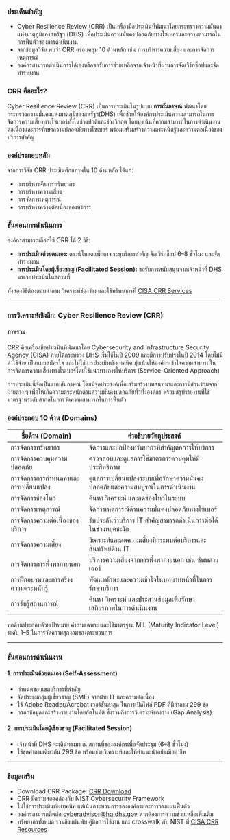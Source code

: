 ### ประเด็นสำคัญ

- Cyber Resilience Review (CRR) เป็นเครื่องมือประเมินที่พัฒนาโดยกระทรวงความมั่นคงแห่งมาตุภูมิของสหรัฐฯ (DHS) เพื่อประเมินความมั่นคงปลอดภัยทางไซเบอร์และความสามารถในการฟื้นตัวของการดำเนินงาน
- จากข้อมูลวิจัย พบว่า CRR ครอบคลุม 10 ด้านหลัก เช่น การบริหารความเสี่ยง และการจัดการเหตุการณ์
- องค์กรสามารถดำเนินการได้เองหรือขอรับการช่วยเหลือจากเจ้าหน้าที่ผ่านการจัดเวิร์กช็อปและจัดทำรายงาน

### CRR คืออะไร?

Cyber Resilience Review (CRR) เป็นการประเมินในรูปแบบ **การสัมภาษณ์** พัฒนาโดยกระทรวงความมั่นคงแห่งมาตุภูมิของสหรัฐฯ(DHS) เพื่อช่วยให้องค์กรประเมินความสามารถในการจัดการความเสี่ยงทางไซเบอร์ทั้งในช่วงปกติและช่วงวิกฤต โดยมุ่งเน้นที่ความสามารถในการดำเนินงานต่อเนื่องและการรักษาความปลอดภัยทางไซเบอร์ พร้อมเสริมสร้างความตระหนักรู้และความต่อเนื่องของบริการสำคัญ

### องค์ประกอบหลัก

จากการวิจัย CRR ประเมินศักยภาพใน 10 ด้านหลัก ได้แก่:

- การบริหารจัดการทรัพยากร
- การบริหารความเสี่ยง
- การจัดการเหตุการณ์
- การบริหารความต่อเนื่องของบริการ

### ขั้นตอนการดำเนินการ

องค์กรสามารถเลือกใช้ CRR ได้ 2 วิธี:

- **การประเมินด้วยตนเอง:** ดาวน์โหลดแพ็กเกจ ระบุบริการสำคัญ จัดเวิร์กช็อป 6–8 ชั่วโมง และจัดทำรายงาน
- **การประเมินโดยผู้เชี่ยวชาญ (Facilitated Session):** ขอรับการสนับสนุนจากเจ้าหน้าที่ DHS มาช่วยประเมินในสถานที่

ทั้งสองวิธีต้องตอบคำถาม วิเคราะห์ช่องว่าง และใช้ทรัพยากรที่ [CISA CRR Services](https://www.cisa.gov/resources-tools/services/cyber-resilience-review-crr)

---

### การวิเคราะห์เชิงลึก: Cyber Resilience Review (CRR)

#### ภาพรวม

CRR คือเครื่องมือประเมินที่พัฒนาโดย Cybersecurity and Infrastructure Security Agency (CISA) ภายใต้กระทรวง DHS เริ่มใช้ในปี 2009 และมีการปรับปรุงในปี 2014 โดยไม่มีค่าใช้จ่าย เป็นแบบสมัครใจ และไม่ใช่การประเมินเชิงเทคนิค มุ่งเน้นให้องค์กรเข้าใจความสามารถในการจัดการความเสี่ยงทางไซเบอร์โดยใช้แนวทางการให้บริการ (Service-Oriented Approach)

การประเมินนี้จัดเป็นแบบสัมภาษณ์ โดยมีจุดประสงค์เพื่อเสริมสร้างบทสนทนาและการมีส่วนร่วมจากฝ่ายต่าง ๆ เพื่อให้เกิดความตระหนักด้านความมั่นคงปลอดภัยทั่วทั้งองค์กร พร้อมสรุปรายงานที่ใช้มาตรฐานระดับสากลในการวัดความสามารถในการฟื้นตัว

### องค์ประกอบ 10 ด้าน (Domains)

<div align="center">

| **ชื่อด้าน (Domain)**                 | **คำอธิบายวัตถุประสงค์**                                                      |
| ------------------------------------- | ----------------------------------------------------------------------------- |
| การจัดการทรัพยากร                     | จัดการและปกป้องทรัพยากรที่สำคัญต่อการให้บริการ                                |
| การจัดการควบคุมความปลอดภัย            | ตรวจสอบและดูแลการใช้มาตรการควบคุมให้มีประสิทธิภาพ                             |
| การจัดการการกำหนดค่าและการเปลี่ยนแปลง | ดูแลการเปลี่ยนแปลงระบบเพื่อรักษาความมั่นคงปลอดภัยและความสมบูรณ์ในการดำเนินงาน |
| การจัดการช่องโหว่                     | ค้นหา วิเคราะห์ และลดช่องโหว่ในระบบ                                           |
| การจัดการเหตุการณ์                    | จัดการเหตุการณ์ด้านความมั่นคงปลอดภัยทางไซเบอร์                                |
| การจัดการความต่อเนื่องของบริการ       | รับประกันว่าบริการ IT สำคัญสามารถดำเนินการต่อได้ในช่วงหยุดชะงัก               |
| การจัดการความเสี่ยง                   | วิเคราะห์และลดความเสี่ยงที่กระทบต่อบริการและสินทรัพย์ด้าน IT                  |
| การจัดการการพึ่งพาภายนอก              | บริหารความเสี่ยงจากการพึ่งพาภายนอก เช่น ซัพพลายเออร์                          |
| การฝึกอบรมและการสร้างความตระหนักรู้   | พัฒนาทักษะและความเข้าใจในบทบาทหน้าที่ในการรักษาบริการ                         |
| การรับรู้สถานการณ์                    | ค้นหา วิเคราะห์ และประสานข้อมูลเพื่อรักษาเสถียรภาพในการดำเนินงาน              |

</div>

ทุกด้านประกอบด้วยเป้าหมาย คำถามเฉพาะ และใช้มาตรฐาน MIL (Maturity Indicator Level) ระดับ 1–5 ในการวัดความสุกงอมของกระบวนการ

---

### ขั้นตอนการดำเนินงาน

#### 1. การประเมินด้วยตนเอง (Self-Assessment)

- กำหนดขอบเขตบริการที่สำคัญ
- จัดประชุมกลุ่มผู้เชี่ยวชาญ (SME) จากฝ่าย IT และความต่อเนื่อง
- ใช้ Adobe Reader/Acrobat เวอร์ชันล่าสุด ในการเปิดไฟล์ PDF ที่มีคำถาม 299 ข้อ
- กรอกข้อมูลและสร้างรายงานโดยอัตโนมัติ ซึ่งรวมถึงการวิเคราะห์ช่องว่าง (Gap Analysis)

#### 2. การประเมินโดยผู้เชี่ยวชาญ (Facilitated Session)

- เจ้าหน้าที่ DHS จะเดินทางมา ณ สถานที่ขององค์กรเพื่อจัดประชุม (6–8 ชั่วโมง)
- ใช้ชุดคำถามเดียวกัน 299 ข้อ พร้อมช่วยวิเคราะห์และให้คำแนะนำอย่างมืออาชีพ

---

### ข้อมูลเสริม

- Download CRR Package: [CRR Download](https://www.cisa.gov/resources-tools/resources/cyber-resilience-review-downloadable-resources)
- CRR มีความสอดคล้องกับ NIST Cybersecurity Framework
- ไม่ใช่การประเมินเชิงเทคนิค แต่เน้นกระบวนการขององค์กรและการวางแผนฟื้นตัว
- องค์กรสามารถติดต่อ [cyberadvisor@hq.dhs.gov](mailto:cyberadvisor@hq.dhs.gov) หากต้องการความช่วยเหลือเพิ่มเติม
- ทรัพยากรทั้งหมด รวมถึงแผ่นพับ คู่มือการใช้งาน และ crosswalk กับ NIST ที่ [CISA CRR Resources](https://www.cisa.gov/resources-tools/resources/cyber-resilience-review-downloadable-resources)
